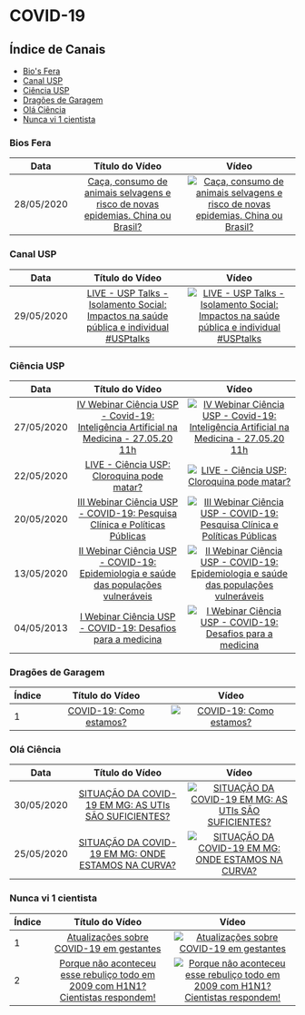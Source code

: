 # COVID-19

## Índice de Canais

* [Bio's Fera](#Bios-Fera)
* [Canal USP](#Canal-USP)
* [Ciência USP](#Ciência-USP)
* [Dragões de Garagem](#Dragões-de-Garagem)
* [Olá Ciência](#Olá-ciencia)
* [Nunca vi 1 cientista](#Nunca-vi-1-cientista)

### Bios Fera

| Data | Título do Vídeo                                                                                      | Vídeo |
| -------|:----------------------------------------------------------------------------------------------------:|:-----:|
| 28/05/2020 | [Caça, consumo de animais selvagens e risco de novas epidemias. China ou Brasil?](https://www.youtube.com/watch?v=41to0HS4GWo)                                | [![Caça, consumo de animais selvagens e risco de novas epidemias. China ou Brasil?](https://img.youtube.com/vi/41to0HS4GWo/mqdefault.jpg)](http://www.youtube.com/watch?v=41to0HS4GWo)|

### Canal USP

| Data | Título do Vídeo                                                                                      | Vídeo |
| -------|:----------------------------------------------------------------------------------------------------:|:-----:|
| 29/05/2020 | [LIVE - USP Talks - Isolamento Social: Impactos na saúde pública e individual #USPtalks](https://www.youtube.com/watch?v=wK9qf0BA97s)                                | [![LIVE - USP Talks - Isolamento Social: Impactos na saúde pública e individual #USPtalks](https://img.youtube.com/vi/wK9qf0BA97s/mqdefault.jpg)](http://www.youtube.com/watch?v=wK9qf0BA97s)|

### Ciência USP

| Data | Título do Vídeo                                                                                      | Vídeo |
| -------|:----------------------------------------------------------------------------------------------------:|:-----:|
| 27/05/2020 | [IV Webinar Ciência USP - Covid-19: Inteligência Artificial na Medicina - 27.05.20 11h](https://www.youtube.com/watch?v=JEJWqtGMJCs)                                | [![IV Webinar Ciência USP - Covid-19: Inteligência Artificial na Medicina - 27.05.20 11h](https://img.youtube.com/vi/JEJWqtGMJCs/mqdefault.jpg)](http://www.youtube.com/watch?v=JEJWqtGMJCs)|
| 22/05/2020 | [LIVE - Ciência USP: Cloroquina pode matar?](https://www.youtube.com/watch?v=4Fz_fm5dKVc)                                | [![LIVE - Ciência USP: Cloroquina pode matar?](https://img.youtube.com/vi/4Fz_fm5dKVc/mqdefault.jpg)](http://www.youtube.com/watch?v=4Fz_fm5dKVc)|
| 20/05/2020  | [III Webinar Ciência USP - COVID-19: Pesquisa Clínica e Políticas Públicas](http://www.youtube.com/watch?v=5HswjZTfc-Q)  | [![III Webinar Ciência USP - COVID-19: Pesquisa Clínica e Políticas Públicas](https://img.youtube.com/vi/5HswjZTfc-Q/mqdefault.jpg)](http://www.youtube.com/watch?v=5HswjZTfc-Q)|
| 13/05/2020  | [II Webinar Ciência USP - COVID-19: Epidemiologia e saúde das populações vulneráveis](http://www.youtube.com/watch?v=lQY3lvpLayU-Q)  | [![II Webinar Ciência USP - COVID-19: Epidemiologia e saúde das populações vulneráveis](https://img.youtube.com/vi/lQY3lvpLayU/mqdefault.jpg)](http://www.youtube.com/watch?v=lQY3lvpLayU)|
| 04/05/2013  | [I Webinar Ciência USP - COVID-19: Desafios para a medicina](http://www.youtube.com/watch?v=E8_WYavlwbc)  | [![I Webinar Ciência USP - COVID-19: Desafios para a medicina](https://img.youtube.com/vi/E8_WYavlwbc/mqdefault.jpg)](http://www.youtube.com/watch?v=E8_WYavlwbc)|

### Dragões de Garagem

| Índice | Título do Vídeo                                                                                      | Vídeo |
| -------|:----------------------------------------------------------------------------------------------------:|:-----:|
| 1      | [COVID-19: Como estamos?](https://www.youtube.com/watch?v=psu7URM-fgY)                               | [![COVID-19: Como estamos?](https://img.youtube.com/vi/psu7URM-fgY/mqdefault.jpg)](http://www.youtube.com/watch?v=psu7URM-fgY)|

### Olá Ciência

| Data | Título do Vídeo                                                                                      | Vídeo |
| -------|:----------------------------------------------------------------------------------------------------:|:-----:|
| 30/05/2020 | [SITUAÇÃO DA COVID-19 EM MG: AS UTIs SÃO SUFICIENTES?](https://www.youtube.com/watch?v=MaJMLqrtess)                               | [![SITUAÇÃO DA COVID-19 EM MG: AS UTIs SÃO SUFICIENTES?](https://img.youtube.com/vi/MaJMLqrtess/mqdefault.jpg)](http://www.youtube.com/watch?v=MaJMLqrtess)|
| 25/05/2020 | [SITUAÇÃO DA COVID-19 EM MG: ONDE ESTAMOS NA CURVA?](https://www.youtube.com/watch?v=QLGqwq1kZBI)                               | [![SITUAÇÃO DA COVID-19 EM MG: ONDE ESTAMOS NA CURVA?](https://img.youtube.com/vi/QLGqwq1kZBI/mqdefault.jpg)](http://www.youtube.com/watch?v=QLGqwq1kZBI)|

### Nunca vi 1 cientista

| Índice | Título do Vídeo                                                                                      | Vídeo |
| -------|:----------------------------------------------------------------------------------------------------:|:-----:|
| 1      | [Atualizações sobre COVID-19 em gestantes](https://www.youtube.com/watch?v=lQfrc1DFn_k)                               | [![Atualizações sobre COVID-19 em gestantes](https://img.youtube.com/vi/lQfrc1DFn_k/mqdefault.jpg)](http://www.youtube.com/watch?v=lQfrc1DFn_k)|
| 2      | [Porque não aconteceu esse rebuliço todo em 2009 com H1N1? Cientistas respondem!](https://www.youtube.com/watch?v=eF6cldamrd4)                               | [![Porque não aconteceu esse rebuliço todo em 2009 com H1N1? Cientistas respondem!](https://img.youtube.com/vi/eF6cldamrd4/mqdefault.jpg)](http://www.youtube.com/watch?v=eF6cldamrd4)|
